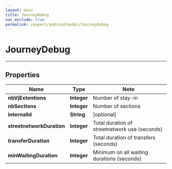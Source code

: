 ```yaml
---
layout: main
title: JourneyDebug
nav_exclude: true
permalink: /expert/android/model/JourneyDebug
---
```


# JourneyDebug

---

## Properties

Name | Type | Note
---- | ---- | ----
**nbVjExtentions** | **Integer** | Number of stay-in 
**nbSections** | **Integer** | Number of sections 
**internalId** | **String** | [optional] 
**streetnetworkDuration** | **Integer** | Total duration of streetnetwork use (seconds) 
**transferDuration** | **Integer** | Total duration of transfers (seconds) 
**minWaitingDuration** | **Integer** | Minimum on all waiting durations (seconds) 

